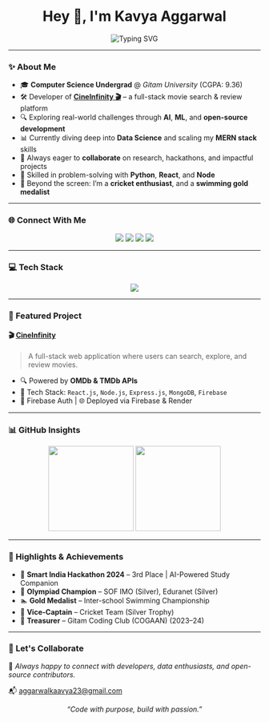 <h1 align="center">Hey 👋, I'm Kavya Aggarwal</h1>
<!-- <h3 align="center">💻 MERN Stack Developer | 🎯 AI Explorer | 🛠️ Creative Coder | 🧠 Lifelong Learner</h3> -->

<p align="center">
  <img src="https://readme-typing-svg.demolab.com?font=Fira+Code&weight=600&size=22&pause=1000&color=F78C6C&center=true&vCenter=true&width=600&lines=Full-Stack+Developer+%7C+React%2C+Node%2C+MongoDB;ML+%26+Data+Science+Explorer;Tech+Enthusiast+%7C+Cricket+Lover;Lifelong+Learner+%7C+Growth+Mindset" alt="Typing SVG" />
</p>

---

### ✨ About Me

- 🎓 **Computer Science Undergrad** @ *Gitam University* (CGPA: 9.36)
- 🛠️ Developer of **[CineInfinity 🎬](https://movie-e78c5.web.app)** – a full-stack movie search & review platform
- 🔍 Exploring real-world challenges through **AI**, **ML**, and **open-source development**
- 📊 Currently diving deep into **Data Science** and scaling my **MERN stack** skills
- 🤝 Always eager to **collaborate** on research, hackathons, and impactful projects
- 🎯 Skilled in problem-solving with **Python**, **React**, and **Node**
- 🎵 Beyond the screen: I’m a **cricket enthusiast**, and a **swimming gold medalist**

---

### 🌐 Connect With Me

<p align="center">
  <a href="mailto:aggarwalkaavya23@gmail.com"><img src="https://img.shields.io/badge/Gmail-D14836?style=for-the-badge&logo=gmail&logoColor=white"></a>
  <a href="https://www.linkedin.com/in/aggarwalkavya/"><img src="https://img.shields.io/badge/LinkedIn-0077B5?style=for-the-badge&logo=linkedin&logoColor=white"></a>
  <a href="https://leetcode.com/u/OmegaKavya/"><img src="https://img.shields.io/badge/LeetCode-FFA116?style=for-the-badge&logo=leetcode&logoColor=black"></a>
  <a href="https://www.codechef.com/users/OmegaKavya">
  <img src="https://img.shields.io/badge/CodeChef-5B4638?style=for-the-badge&logo=codechef&logoColor=white">
</a>
</p>

---

### 💻 Tech Stack

<p align="center">
  <img src="https://skillicons.dev/icons?i=html,css,js,react,nodejs,express,mongodb,firebase,python,java,mysql,git,vscode&theme=dark" />
</p>

---

### 🚀 Featured Project

#### 🎬 [CineInfinity](https://movie-e78c5.web.app)
> A full-stack web application where users can search, explore, and review movies.

- 🔍 Powered by **OMDb & TMDb APIs**
- 🧩 Tech Stack: `React.js`, `Node.js`, `Express.js`, `MongoDB`, `Firebase`
- 🔐 Firebase Auth | 🌐 Deployed via Firebase & Render

---

### 📊 GitHub Insights

<p align="center">
  <img src="https://github-readme-stats.vercel.app/api?username=OmegaKavya&show_icons=true&theme=radical" height="170"/>
  <img src="https://github-readme-stats.vercel.app/api/top-langs/?username=OmegaKavya&layout=compact&theme=radical" height="170"/>
</p>

---

### 🏅 Highlights & Achievements

- 🥉 **Smart India Hackathon 2024** – 3rd Place | AI-Powered Study Companion
- 🧠 **Olympiad Champion** – SOF IMO (Silver), Eduranet (Silver)
- 🏊 **Gold Medalist** – Inter-school Swimming Championship
- 🏏 **Vice-Captain** – Cricket Team (Silver Trophy)
- 💼 **Treasurer** – Gitam Coding Club (COGAAN) (2023–24)

---

### 🔗 Let's Collaborate

💬 *Always happy to connect with developers, data enthusiasts, and open-source contributors.*

📬 [aggarwalkaavya23@gmail.com](mailto:aggarwalkaavya23@gmail.com)

<p align="center"><i>“Code with purpose, build with passion.”</i></p>
